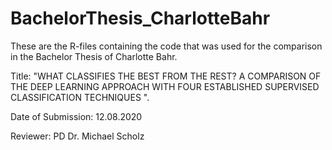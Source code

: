 # BachelorThesis_CharlotteBahr
These are the R-files containing the code that was used for the comparison in the Bachelor Thesis of Charlotte Bahr.

Title:
"WHAT CLASSIFIES THE BEST FROM THE REST? A COMPARISON OF THE DEEP LEARNING APPROACH WITH FOUR ESTABLISHED SUPERVISED CLASSIFICATION TECHNIQUES ".

Date of Submission:
12.08.2020

Reviewer: 
PD Dr. Michael Scholz
